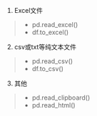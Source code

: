 1. Excel文件
> * pd.read_excel()
> * df.to_excel()

2. csv或txt等纯文本文件
> * pd.read_csv()
> * df.to_csv()

3. 其他
> * pd.read_clipboard()
> * pd.read_html()
